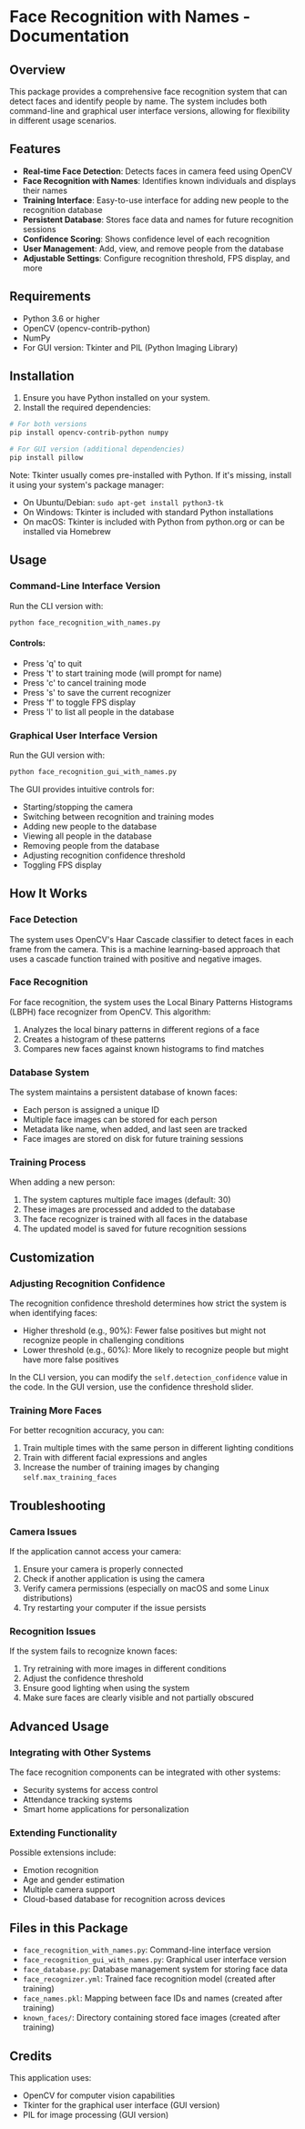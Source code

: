 # Face Recognition with Names - Documentation

## Overview

This package provides a comprehensive face recognition system that can detect faces and identify people by name. The system includes both command-line and graphical user interface versions, allowing for flexibility in different usage scenarios.

## Features

- **Real-time Face Detection**: Detects faces in camera feed using OpenCV
- **Face Recognition with Names**: Identifies known individuals and displays their names
- **Training Interface**: Easy-to-use interface for adding new people to the recognition database
- **Persistent Database**: Stores face data and names for future recognition sessions
- **Confidence Scoring**: Shows confidence level of each recognition
- **User Management**: Add, view, and remove people from the database
- **Adjustable Settings**: Configure recognition threshold, FPS display, and more

## Requirements

- Python 3.6 or higher
- OpenCV (opencv-contrib-python)
- NumPy
- For GUI version: Tkinter and PIL (Python Imaging Library)

## Installation

1. Ensure you have Python installed on your system.
2. Install the required dependencies:

```bash
# For both versions
pip install opencv-contrib-python numpy

# For GUI version (additional dependencies)
pip install pillow
```

Note: Tkinter usually comes pre-installed with Python. If it's missing, install it using your system's package manager:

- On Ubuntu/Debian: `sudo apt-get install python3-tk`
- On Windows: Tkinter is included with standard Python installations
- On macOS: Tkinter is included with Python from python.org or can be installed via Homebrew

## Usage

### Command-Line Interface Version

Run the CLI version with:

```bash
python face_recognition_with_names.py
```

#### Controls:

- Press 'q' to quit
- Press 't' to start training mode (will prompt for name)
- Press 'c' to cancel training mode
- Press 's' to save the current recognizer
- Press 'f' to toggle FPS display
- Press 'l' to list all people in the database

### Graphical User Interface Version

Run the GUI version with:

```bash
python face_recognition_gui_with_names.py
```

The GUI provides intuitive controls for:
- Starting/stopping the camera
- Switching between recognition and training modes
- Adding new people to the database
- Viewing all people in the database
- Removing people from the database
- Adjusting recognition confidence threshold
- Toggling FPS display

## How It Works

### Face Detection

The system uses OpenCV's Haar Cascade classifier to detect faces in each frame from the camera. This is a machine learning-based approach that uses a cascade function trained with positive and negative images.

### Face Recognition

For face recognition, the system uses the Local Binary Patterns Histograms (LBPH) face recognizer from OpenCV. This algorithm:

1. Analyzes the local binary patterns in different regions of a face
2. Creates a histogram of these patterns
3. Compares new faces against known histograms to find matches

### Database System

The system maintains a persistent database of known faces:
- Each person is assigned a unique ID
- Multiple face images can be stored for each person
- Metadata like name, when added, and last seen are tracked
- Face images are stored on disk for future training sessions

### Training Process

When adding a new person:
1. The system captures multiple face images (default: 30)
2. These images are processed and added to the database
3. The face recognizer is trained with all faces in the database
4. The updated model is saved for future recognition sessions

## Customization

### Adjusting Recognition Confidence

The recognition confidence threshold determines how strict the system is when identifying faces:
- Higher threshold (e.g., 90%): Fewer false positives but might not recognize people in challenging conditions
- Lower threshold (e.g., 60%): More likely to recognize people but might have more false positives

In the CLI version, you can modify the `self.detection_confidence` value in the code.
In the GUI version, use the confidence threshold slider.

### Training More Faces

For better recognition accuracy, you can:
1. Train multiple times with the same person in different lighting conditions
2. Train with different facial expressions and angles
3. Increase the number of training images by changing `self.max_training_faces`

## Troubleshooting

### Camera Issues

If the application cannot access your camera:
1. Ensure your camera is properly connected
2. Check if another application is using the camera
3. Verify camera permissions (especially on macOS and some Linux distributions)
4. Try restarting your computer if the issue persists

### Recognition Issues

If the system fails to recognize known faces:
1. Try retraining with more images in different conditions
2. Adjust the confidence threshold
3. Ensure good lighting when using the system
4. Make sure faces are clearly visible and not partially obscured

## Advanced Usage

### Integrating with Other Systems

The face recognition components can be integrated with other systems:
- Security systems for access control
- Attendance tracking systems
- Smart home applications for personalization

### Extending Functionality

Possible extensions include:
- Emotion recognition
- Age and gender estimation
- Multiple camera support
- Cloud-based database for recognition across devices

## Files in this Package

- `face_recognition_with_names.py`: Command-line interface version
- `face_recognition_gui_with_names.py`: Graphical user interface version
- `face_database.py`: Database management system for storing face data
- `face_recognizer.yml`: Trained face recognition model (created after training)
- `face_names.pkl`: Mapping between face IDs and names (created after training)
- `known_faces/`: Directory containing stored face images (created after training)

## Credits

This application uses:
- OpenCV for computer vision capabilities
- Tkinter for the graphical user interface (GUI version)
- PIL for image processing (GUI version)
